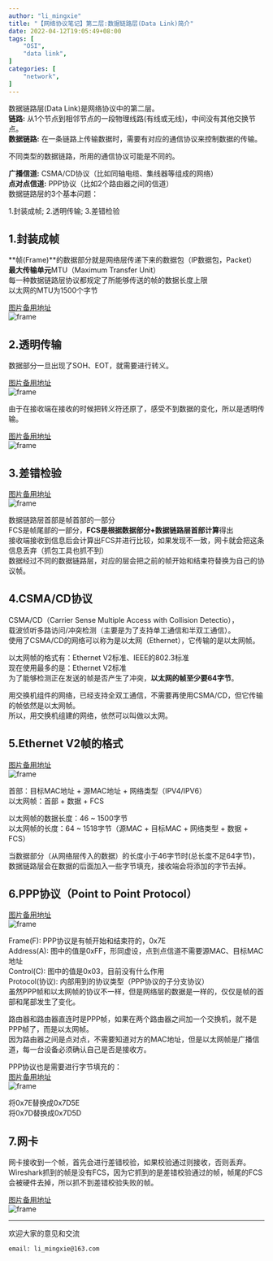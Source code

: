 ```yaml
---
author: "li_mingxie"
title: "【网络协议笔记】第二层:数据链路层(Data Link)简介"
date: 2022-04-12T19:05:49+08:00
tags: [
    "OSI",
    "data link",
]
categories: [
    "network",
]
---
```


数据链路层(Data Link)是网络协议中的第二层。  
**链路:** 从1个节点到相邻节点的一段物理线路(有线或无线)，中间没有其他交换节点。  
**数据链路:** 在一条链路上传输数据时，需要有对应的通信协议来控制数据的传输。  

不同类型的数据链路，所用的通信协议可能是不同的。  

**广播信道:** CSMA/CD协议（比如同轴电缆、集线器等组成的网络）  
**点对点信道:** PPP协议（比如2个路由器之间的信道）  
数据链路层的3个基本问题：  

1.封装成帧; 2.透明传输; 3.差错检验  

## 1.封装成帧

**帧(Frame)**的数据部分就是网络层传递下来的数据包（IP数据包，Packet）  
**最大传输单元**MTU（Maximum Transfer Unit）  
每一种数据链路层协议都规定了所能够传送的帧的数据长度上限  
以太网的MTU为1500个字节  

[图片备用地址](https://limingxie.github.io/images/network/data_link/frame_01.jpeg)  
![frame](https://mingxie-blog.oss-cn-beijing.aliyuncs.com/image/network/data_link/frame_01.jpeg?x-oss-process=image/resize,w_600,m_lfit)

## 2.透明传输

数据部分一旦出现了SOH、EOT，就需要进行转义。  

[图片备用地址](https://limingxie.github.io/images/network/data_link/frame_02.jpeg)  
![frame](https://mingxie-blog.oss-cn-beijing.aliyuncs.com/image/network/data_link/frame_02.jpeg?x-oss-process=image/resize,w_600,m_lfit)

由于在接收端在接收的时候把转义符还原了，感受不到数据的变化，所以是透明传输。  

[图片备用地址](https://limingxie.github.io/images/network/data_link/frame_03.png)  
![frame](https://mingxie-blog.oss-cn-beijing.aliyuncs.com/image/network/data_link/frame_03.png?x-oss-process=image/resize,w_900,m_lfit)

## 3.差错检验

[图片备用地址](https://limingxie.github.io/images/network/data_link/frame_04.png)  
![frame](https://mingxie-blog.oss-cn-beijing.aliyuncs.com/image/network/data_link/frame_04.png?x-oss-process=image/resize,w_600,m_lfit)

数据链路层首部是帧首部的一部分  
FCS是帧尾部的一部分，**FCS是根据数据部分+数据链路层首部计算**得出  
接收端接收到信息后会计算出FCS并进行比较，如果发现不一致，网卡就会把这条信息丢弃（抓包工具也抓不到）  
数据经过不同的数据链路层，对应的层会把之前的帧开始和结束符替换为自己的协议帧。  

## 4.CSMA/CD协议

CSMA/CD（Carrier Sense Multiple Access with Collision Detectio），  
载波侦听多路访问/冲突检测（主要是为了支持单工通信和半双工通信）。  
使用了CSMA/CD的网络可以称为是以太网（Ethernet），它传输的是以太网帧。  

以太网帧的格式有：Ethernet V2标准、IEEE的802.3标准  
现在使用最多的是：Ethernet V2标准  
为了能够检测正在发送的帧是否产生了冲突，**以太网的帧至少要64字节**。  

用交换机组件的网络，已经支持全双工通信，不需要再使用CSMA/CD，但它传输的帧依然是以太网帧。  
所以，用交换机组建的网络，依然可以叫做以太网。  

## 5.Ethernet V2帧的格式

[图片备用地址](https://limingxie.github.io/images/network/data_link/frame_05.png)  
![frame](https://mingxie-blog.oss-cn-beijing.aliyuncs.com/image/network/data_link/frame_05.png?x-oss-process=image/resize,w_900,m_lfit)

首部：目标MAC地址 + 源MAC地址 + 网络类型（IPV4/IPV6）  
以太网帧：首部 + 数据 + FCS  

以太网帧的数据长度：46 ~ 1500字节  
以太网帧的长度：64 ~ 1518字节（源MAC + 目标MAC + 网络类型 + 数据 + FCS）  

当数据部分（从网络层传入的数据）的长度小于46字节时(总长度不足64字节)，  
数据链路层会在数据的后面加入一些字节填充，接收端会将添加的字节去掉。  

## 6.PPP协议（Point to Point Protocol）

[图片备用地址](https://limingxie.github.io/images/network/data_link/frame_06.png)  
![frame](https://mingxie-blog.oss-cn-beijing.aliyuncs.com/image/network/data_link/frame_06.png?x-oss-process=image/resize,w_700,m_lfit)

Frame(F): PPP协议是有帧开始和结束符的，0x7E  
Address(A): 图中的值是0xFF，形同虚设，点到点信道不需要源MAC、目标MAC地址  
Control(C): 图中的值是0x03，目前没有什么作用  
Protocol(协议): 内部用到的协议类型（PPP协议的子分支协议）  
虽然PPP帧和以太网帧的协议不一样，但是网络层的数据是一样的，仅仅是帧的首部和尾部发生了变化。  

路由器和路由器直连时是PPP帧，如果在两个路由器之间加一个交换机，就不是PPP帧了，而是以太网帧。  
因为路由器之间是点对点，不需要知道对方的MAC地址，但是以太网帧是广播信道，每一台设备必须确认自己是否是接收方。  

PPP协议也是需要进行字节填充的：  
[图片备用地址](https://limingxie.github.io/images/network/data_link/frame_08.png)  
![frame](https://mingxie-blog.oss-cn-beijing.aliyuncs.com/image/network/data_link/frame_08.png?x-oss-process=image/resize,w_600,m_lfit)

将0x7E替换成0x7D5E  
将0x7D替换成0x7D5D  

## 7.网卡

网卡接收到一个帧，首先会进行差错校验，如果校验通过则接收，否则丢弃。  
Wireshark抓到的帧是没有FCS，因为它抓到的是差错校验通过的帧，帧尾的FCS会被硬件去掉，所以抓不到差错校验失败的帧。  

[图片备用地址](https://limingxie.github.io/images/network/data_link/frame_07.png)  
![frame](https://mingxie-blog.oss-cn-beijing.aliyuncs.com/image/network/data_link/frame_07.png?x-oss-process=image/resize,w_700,m_lfit)

----------------------------------------------
欢迎大家的意见和交流

`email: li_mingxie@163.com`
